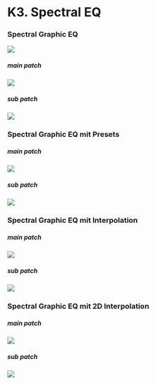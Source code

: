 # K3. Spectral EQ

### Spectral Graphic EQ
![](k3/eq.jpg)

##### main patch

![](k3/eq.png)

##### sub patch

![](k3/eqcore.png)

### Spectral Graphic EQ mit Presets

##### main patch

![](k3/eq_preset.png)

##### sub patch

![](k3/eqcore_preset.png)


### Spectral Graphic EQ mit Interpolation

##### main patch

![](k3/eq_interp.png)

##### sub patch

![](k3/eqcore_interp.png)

### Spectral Graphic EQ mit 2D Interpolation

##### main patch

![](k3/eq_interp2d.png)

##### sub patch

![](k3/eqcore_interp2d.png)
